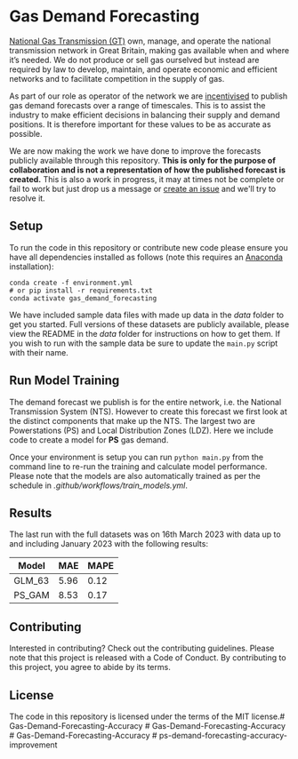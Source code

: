 # Gas Demand Forecasting
[National Gas Transmission (GT)](https://www.nationalgas.com/) own, manage, and operate the national transmission network in Great Britain, making gas available when and where it’s needed. We do not produce or sell gas ourselved but instead are required by law to develop, maintain, and operate economic and efficient networks and to facilitate competition in the supply of gas. 

As part of our role as operator of the network we are [incentivised](https://www.nationalgas.com/about-us/system-operator-incentives/demand-forecasting) to publish gas demand forecasts over a range of timescales. This is to assist the industry to make efficient decisions in balancing their supply and demand positions. It is therefore important for these values to be as accurate as possible. 

We are now making the work we have done to improve the forecasts publicly available through this repository. **This is only for the purpose of collaboration and is not a representation of how the published forecast is created.** This is also a work in progress, it may at times not be complete or fail to work but just drop us a message or [create an issue](https://docs.github.com/en/issues/tracking-your-work-with-issues/creating-an-issue) and we'll try to resolve it.


## Setup

To run the code in this repository or contribute new code please ensure you have all dependencies installed as follows (note this requires an [Anaconda](https://www.anaconda.com/) installation):

```
conda create -f environment.yml
# or pip install -r requirements.txt
conda activate gas_demand_forecasting
```

We have included sample data files with made up data in the _data_ folder to get you started. Full versions of these datasets are publicly available, please view the README in the _data_ folder for instructions on how to get them. If you wish to run with the sample data be sure to update the `main.py` script with their name. 


## Run Model Training

The demand forecast we publish is for the entire network, i.e. the National Transmission System (NTS). However to create this forecast we first look at the distinct components that make up the NTS. The largest two are Powerstations (PS) and Local Distribution Zones (LDZ). Here we include code to create a model for **PS** gas demand. 

Once your environment is setup you can run `python main.py` from the command line to re-run the training and calculate model performance. Please note that the models are also automatically trained as per the schedule in *.github/workflows/train_models.yml*.

## Results

The last run with the full datasets was on 16th March 2023 with data up to and including January 2023 with the following results:

|Model|MAE|MAPE|
---|---|---|
|GLM_63|5.96|0.12|
|PS_GAM|8.53|0.17|

## Contributing

Interested in contributing? Check out the contributing guidelines. Please note that this project is released with a Code of Conduct. By contributing to this project, you agree to abide by its terms.

## License

The code in this repository is licensed under the terms of the MIT license.#   G a s - D e m a n d - F o r e c a s t i n g - A c c u r a c y  
 # Gas-Demand-Forecasting-Accuracy
#   G a s - D e m a n d - F o r e c a s t i n g - A c c u r a c y  
 #   p s - d e m a n d - f o r e c a s t i n g - a c c u r a c y - i m p r o v e m e n t  
 